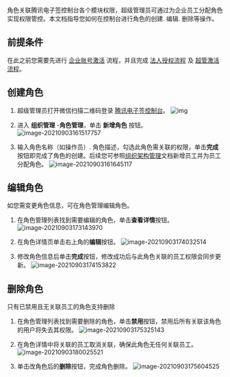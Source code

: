 角色关联腾讯电子签控制台各个模块权限，超级管理员可通过为企业员工分配角色实现权限管控。本文档指导您如何在控制台进行角色的创建. 编辑. 删除等操作。

## 前提条件

在此之前您需要先进行 [企业账号激活](https://cloud.tencent.com/document/product/1323/58492) 流程，并且完成 [法人授权流程](https://cloud.tencent.com/document/product/1323/58494) 及 [超管激活流程](https://cloud.tencent.com/document/product/1323/58493)。

## 创建角色

1. 超级管理员打开微信扫描二维码登录 [腾讯电子签控制台](https://ess.tencent.com/)。
![img](https://main.qcloudimg.com/raw/76e8f4a498372d70edb95505262dee21.png)

2. 进入 **组织管理** -**角色管理**，单击 **新增角色** 按钮。
![image-20210903161517757](https://main.qcloudimg.com/raw/da6e2a3b41b3fd4246be7274d497054c.png)

3. 输入角色名称（如操作员）. 角色描述，勾选此角色需关联的权限，单击**完成**按钮即完成了角色的创建。后续您可参照[组织架构管理](https://cloud.tencent.com/document/product/1323/58495)文档新增员工并为员工分配角色。
![image-20210903161645117](https://main.qcloudimg.com/raw/675e8a7e3e0f744e448576a093249bc2.png)



## 编辑角色

如您需变更角色信息，可在角色管理编辑角色。

1. 在角色管理列表找到需要编辑的角色，单击**查看详情**按钮。
![image-20210903173143970](https://main.qcloudimg.com/raw/2e568a82ef03294dbafce073238f0137.png)

2. 在角色详情页单击右上角的**编辑**按钮。
![image-20210903174032514](https://main.qcloudimg.com/raw/86b2e2b6e95a0ba1daeacd13e08dd044.png)

3. 修改角色信息后单击**完成**按钮，修改成功后与此角色关联的员工权限会同步更新。
![image-20210903174153822](https://main.qcloudimg.com/raw/e0b8c68591bb29ac44ccf39b8f472b85.png)



## 删除角色
只有已禁用且无关联员工的角色支持删除

1. 在角色管理列表找到需要删除的角色，单击**禁用**按钮，禁用后所有关联该角色的用户将失去其权限。
![image-20210903175325143](https://main.qcloudimg.com/raw/6274b0fe5649d4e1339b33805749990b.png)

2. 在角色详情中将关联的员工取消关联，确保此角色无任何关联员工。
![image-20210903180025521](https://main.qcloudimg.com/raw/303f5ac2f04f76354eae00f5fe42973b.png)

3. 单击改角色后的**删除**按钮，完成角色删除。
![image-20210903175604525](https://main.qcloudimg.com/raw/e618421cd0acfb0910a66ff6d4d12f5c.png)
